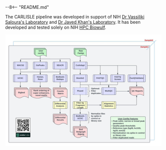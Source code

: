 <!-- the README is inserted here automatically-->

--8<-- "README.md"

<!--- write additional info that you only want to appear in the docs index here -->

The CARLISLE pipeline was developed in support of NIH [Dr Vassiliki Saloura's Laboratory](https://ccr.cancer.gov/staff-directory/vassiliki-saloura) and [Dr Javed Khan's Laboratory](https://ccr.cancer.gov/staff-directory/javed-khan/lab). It has been developed and tested solely on NIH [HPC Biowulf](https://hpc.nih.gov/).

![cut-and-run workflow](img/CUTandRUN_Workflow.jpeg)
